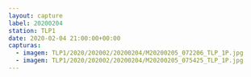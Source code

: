 ```yaml
---
layout: capture
label: 20200204
station: TLP1
date: 2020-02-04 21:00:00+00:00
capturas:
  - imagem: TLP1/2020/202002/20200204/M20200205_072206_TLP_1P.jpg
  - imagem: TLP1/2020/202002/20200204/M20200205_075425_TLP_1P.jpg
---
```

